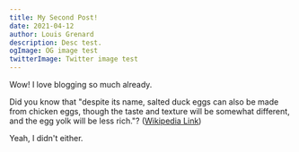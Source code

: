 ```yaml
---
title: My Second Post!
date: 2021-04-12
author: Louis Grenard
description: Desc test.
ogImage: OG image test
twitterImage: Twitter image test
---
```


Wow! I love blogging so much already.

Did you know that "despite its name, salted duck eggs can also be made from
chicken eggs, though the taste and texture will be somewhat different, and the
egg yolk will be less rich."?
([Wikipedia Link](https://en.wikipedia.org/wiki/Salted_duck_egg))

Yeah, I didn't either.

